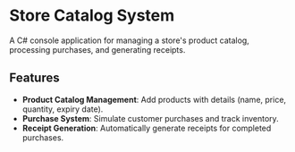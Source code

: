 # Store Catalog System

A C# console application for managing a store's product catalog, processing purchases, and generating receipts.

## Features

- **Product Catalog Management**: Add products with details (name, price, quantity, expiry date).
- **Purchase System**: Simulate customer purchases and track inventory.
- **Receipt Generation**: Automatically generate receipts for completed purchases.
